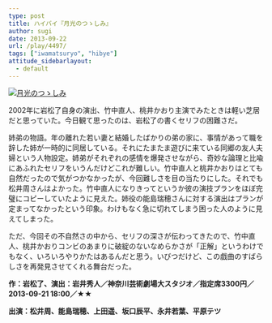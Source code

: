 ```yaml
---
type: post
title: ハイバイ『月光のつゝしみ』
author: sugi
date: 2013-09-22
url: /play/4497/
tags: ["iwamatsuryo", "hibye"]
attitude_sidebarlayout:
  - default
---
```

<a href="http://i2.wp.com/asharpminor.com/wp-content/uploads/2013/09/title-gekko1307202.jpg" onclick="_gaq.push(['_trackEvent', 'outbound-article', 'http://asharpminor.com/wp-content/uploads/2013/09/title-gekko1307202.jpg', '']);" ><img src="http://i2.wp.com/asharpminor.com/wp-content/uploads/2013/09/title-gekko1307202.jpg?resize=300%2C267" alt="月光のつゝしみ" class="alignleft size-medium wp-image-4498" data-recalc-dims="1" /></a>

2002年に岩松了自身の演出、竹中直人、桃井かおり主演でみたときは軽い芝居だと思っていた。今日観て思ったのは、岩松了の書くセリフの困難さだ。

姉弟の物語。年の離れた若い妻と結婚したばかりの弟の家に、事情があって職を辞した姉が一時的に同居している。それにたまたま遊びに来ている同郷の友人夫婦という人物設定。姉弟がそれぞれの感情を爆発させながら、奇妙な論理と比喩にあふれたセリフをいうんだけどこれが難しい。竹中直人と桃井かおりはとても自然だったので気がつかなかったが、今回難しさを目の当たりにした。それでも松井周さんはよかった。竹中直人になりきってというか彼の演技プランをほぼ完璧にコピーしていたように見えた。姉役の能島瑞穂さんに対する演出はプランが定まってなかったという印象。わけもなく急に切れてしまう困った人のように見えてしまった。

ただ、今回その不自然さの中から、セリフの深さが伝わってきたので、竹中直人、桃井かおりコンビのあまりに破綻のないなめらかさが「正解」というわけでもなく、いろいろやりかたはあるんだと思う。いびつだけど、この戯曲のすばらしさを再発見させてくれる舞台だった。

**作：岩松了、演出：岩井秀人／神奈川芸術劇場大スタジオ／指定席3300円／2013-09-21 18:00／★★**

**出演：松井周、能島瑞穂、上田遥、坂口辰平、永井若葉、平原テツ**

